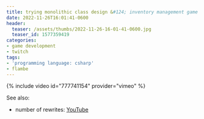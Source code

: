 ```yaml
---
title: trying monolithic class design &#124; inventory management game
date: 2022-11-26T16:01:41-0600
header:
  teaser: /assets/thumbs/2022-11-26-16-01-41-0600.jpg
  teaser_id: 1577359419
categories:
- game development
- twitch
tags:
- 'programming language: csharp'
- flambe
---
```

{% include video id="777741154" provider="vimeo" %}

See also:
* number of rewrites: [YouTube](https://www.youtube.com/shorts/gz-ACunh_Fo)
